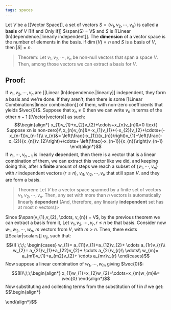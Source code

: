 ```yaml
---
tags: spaces
---
```

Let $V$ be a [[Vector Space]], a set of vectors $S = \{v_{1},v_{2},\cdots, v_{n}\}$ is called a **basis** of $V$ [[If and Only if]] $\span(S) = V$ and $S$ is [[Linear (In)dependence.|linearly independent]]. The **dimension** of a vector space is the number of elements in the basis. if $\dim(V) = n$ and $S$ is a basis of $V$, then $|S| = n$. 

>Theorem: Let $v_{1},v_{2},\cdots,v_{n}$ be non-null vectors that span a space $V$. Then, among those vectors we can extract a basis for $V$.

## Proof:
If $v_{1}, v_{2}, \cdots, v_{n}$ are [[Linear (In)dependence.|linearly]] independent, they form a basis and we're done. If they aren't, then there is some [[Linear Combinations|linear combination]] of them, with non-zero coefficients that yields $\vec{0}$. Suppose that $x_{n} \ne 0$ then we can write $v_{n}$ in terms of the other $n-1$ [[Vector|vectors]] as such:
$$\begin{align*}
x_{1}v_{1}+x_{2}v_{2}+\cdots+x_{n}v_{n}&=0 \text{ Suppose xn is non-zero}\\
x_{n}v_{n}&=-x_{1}v_{1}+(-x_{2})v_{2}+\cdots+(-x_{n-1})v_{n-1}\\
v_{n}&= \left(\frac{-x_{1}}{x_{n}}\right)v_{1}+\left(\frac{-x_{2}}{x_{n}}v_{2}\right)+\cdots+ \left(\frac{-x_{n-1}}{x_{n}}\right)v_{n-1}
\end{align*}$$
If $v_{1}, \cdots, v_{n-1}$ is linearly **de**pendent, then there is a vector that is a linear combination of them, we can extract this vector like we did, and keeping doing this, after a **finite** amount of steps we reach a subset of $\{v_{1},\cdots,v_{n}\}$ with $r$ independent vectors ($r\le n$), $v_{i1},v_{i2},\cdots,v_{ir}$ that still span $V$. and they are form a basis. 

> Theorem: Let $V$ be a vector space spanned by a finite set of vectors $v_{1},v_{2},\cdots, v_{n}$. Then, any set with more than $n$ vectors is automatically linearly **dependent** (And, therefore, any linearly **independent** set has at most $n$ vectors)>

Since $\span(v_{1},v_{2}, \cdots, v_{n}) = V$, by the previous theorem we can extract a basis from it, Let $v_{1}, v_{2}, \cdots, v_{r}, r\le n$ be that basis. Consider now $w_{1}, w_{2}, \cdots, w_{n}$, $m$ vectors from $V$, with $m \gt n$. Then, there exists [[Scalar|scalars]] $a_{ij}$, such that:
$$(I) \;\;\; \begin{cases}
w_{1}= a_{11}v_{1}+a_{12}v_{2}+ \cdots a_{1r}v_{r}\\
w_{2}= a_{21}v_{1}+a_{22}v_{2}+ \cdots a_{2r}v_{r}\\
\vdots\\
w_{m}= a_{m1}v_{1}+a_{m2}v_{2}+ \cdots a_{mr}v_{r}
\end{cases}$$
Now suppose a linear combination of $w_{1}, \cdots, w_{m}$ giving $\vec{0}$:
$$(II)\;\;\;\begin{align*}
x_{1}w_{1}+x_{2}w_{2}+\cdots+x_{m}w_{m}&= \vec{0}
\end{align*}$$
Now substituting and collecting terms from the substitution of $I$ in $II$ we get:
$$\begin{align*}

\end{align*}$$